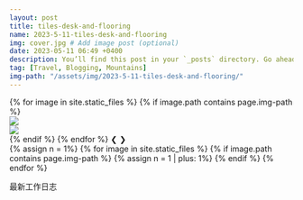 ```yaml
---
layout: post
title: tiles-desk-and-flooring
name: 2023-5-11-tiles-desk-and-flooring 
img: cover.jpg # Add image post (optional)
date: 2023-05-11 06:49 +0400
description: You’ll find this post in your `_posts` directory. Go ahead and edit it and re-build the site to see your changes. # Add post description (optional)
tag: [Travel, Blogging, Mountains]
img-path: "/assets/img/2023-5-11-tiles-desk-and-flooring/"
---
```


<div class="slideshow-container">
    {% for image in site.static_files %}
    {% if image.path contains page.img-path %}
    <div class="mySlides fade">
        <img src="{{ image.path }}" onclick="zoomIn(this)" class="zoomable">
    </div>
    <div class="overlay" onclick="zoomOut()">
        <img src="{{ image.path }}">
    </div>
    {% endif %}
    {% endfor %}
    <!-- Next and previous buttons -->
    <a class="prev" onclick="plusSlides(-1)"><span>&#10094;</span></a>
    <a class="next" onclick="plusSlides(1)"><span>&#10095;</span></a>
</div>


<div class="slideshow-dots" >
    {% assign n = 1%}
    {% for image in site.static_files %}
    {% if image.path contains page.img-path %}
    <span class="dot" onclick="currentSlide({{ n }})"></span>
    {% assign n = 1 | plus: 1%}
    {% endif %}
    {% endfor %}
</div>


最新工作日志
